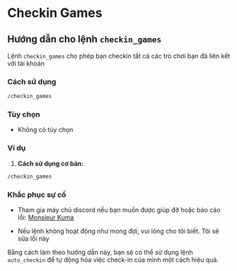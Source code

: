 # Checkin Games

## Hướng dẫn cho lệnh `checkin_games`

Lệnh `checkin_games` cho phép bạn checkin tất cả các trò chơi bạn đã liên kết với tài khoản

### Cách sử dụng

```bash
/checkin_games
```

### Tùy chọn

- Không có tùy chọn

### Ví dụ

1. **Cách sử dụng cơ bản:**

  ```bash
  /checkin_games
  ```

### Khắc phục sự cố
- Tham gia máy chủ discord nếu bạn muốn được giúp đỡ hoặc báo cáo lỗi: [Monsieur Kuma](https://discord.gg/Ykq6qgsHSh)

- Nếu lệnh không hoạt động như mong đợi, vui lòng cho tôi biết. Tôi sẽ sửa lỗi này

Bằng cách làm theo hướng dẫn này, bạn sẽ có thể sử dụng lệnh `auto_checkin` để tự động hóa việc check-in của mình một cách hiệu quả.